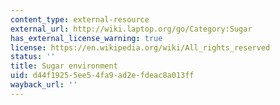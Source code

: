 ```yaml
---
content_type: external-resource
external_url: http://wiki.laptop.org/go/Category:Sugar
has_external_license_warning: true
license: https://en.wikipedia.org/wiki/All_rights_reserved
status: ''
title: Sugar environment
uid: d44f1925-5ee5-4fa9-ad2e-fdeac8a013ff
wayback_url: ''
---
```

